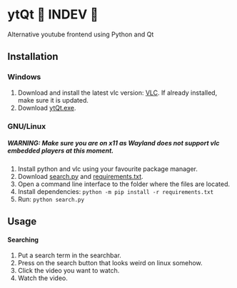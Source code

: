# ytQt 🚧 INDEV 🚧
Alternative youtube frontend using Python and Qt

## Installation
### Windows
1) Download and install the latest vlc version: [VLC](https://www.videolan.org/vlc/). If already installed, make sure it is updated.
2) Download [ytQt.exe](https://github.com/Delamox/ytQt/releases/download/v1.1b/ytQt.exe).
### GNU/Linux
##### WARNING: Make sure you are on x11 as Wayland does not support vlc embedded players at this moment.
1) Install python and vlc using your favourite package manager.
2) Download [search.py](https://github.com/Delamox/ytQt/blob/master/search.py) and [requirements.txt](https://github.com/Delamox/ytQt/blob/master/requirements.txt).
3) Open a command line interface to the folder where the files are located.
4) Install dependencies: `python -m pip install -r requirements.txt`
5) Run: `python search.py`

## Usage
#### Searching
1) Put a search term in the searchbar.
2) Press on the search button that looks weird on linux somehow.
3) Click the video you want to watch.
4) Watch the video.
